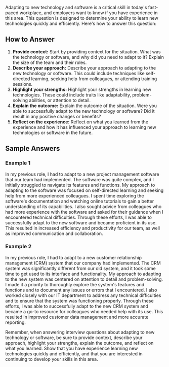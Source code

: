 
Adapting to new technology and software is a critical skill in today's fast-paced workplace, and employers want to know if you have experience in this area. This question is designed to determine your ability to learn new technologies quickly and efficiently. Here's how to answer this question:

How to Answer
-------------

1. **Provide context:** Start by providing context for the situation. What was the technology or software, and why did you need to adapt to it? Explain the size of the team and their roles.
2. **Describe your approach:** Describe your approach to adapting to the new technology or software. This could include techniques like self-directed learning, seeking help from colleagues, or attending training sessions.
3. **Highlight your strengths:** Highlight your strengths in learning new technologies. These could include traits like adaptability, problem-solving abilities, or attention to detail.
4. **Explain the outcome:** Explain the outcome of the situation. Were you able to successfully adapt to the new technology or software? Did it result in any positive changes or benefits?
5. **Reflect on the experience:** Reflect on what you learned from the experience and how it has influenced your approach to learning new technologies or software in the future.

Sample Answers
--------------

### Example 1

In my previous role, I had to adapt to a new project management software that our team had implemented. The software was quite complex, and I initially struggled to navigate its features and functions. My approach to adapting to the software was focused on self-directed learning and seeking help from more experienced colleagues. I spent time exploring the software's documentation and watching online tutorials to gain a better understanding of its capabilities. I also sought advice from colleagues who had more experience with the software and asked for their guidance when I encountered technical difficulties. Through these efforts, I was able to successfully adapt to the new software and became proficient in its use. This resulted in increased efficiency and productivity for our team, as well as improved communication and collaboration.

### Example 2

In my previous role, I had to adapt to a new customer relationship management (CRM) system that our company had implemented. The CRM system was significantly different from our old system, and it took some time to get used to its interface and functionality. My approach to adapting to the new system was centered on attention to detail and problem-solving. I made it a priority to thoroughly explore the system's features and functions and to document any issues or errors that I encountered. I also worked closely with our IT department to address any technical difficulties and to ensure that the system was functioning properly. Through these efforts, I was able to successfully adapt to the new CRM system and became a go-to resource for colleagues who needed help with its use. This resulted in improved customer data management and more accurate reporting.

Remember, when answering interview questions about adapting to new technology or software, be sure to provide context, describe your approach, highlight your strengths, explain the outcome, and reflect on what you learned. Show that you have experience learning new technologies quickly and efficiently, and that you are interested in continuing to develop your skills in this area.
